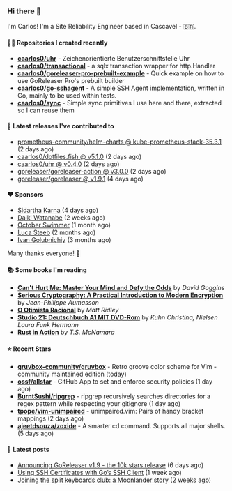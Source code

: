 ### Hi there 👋

I'm Carlos! I'm a Site Reliability Engineer based in Cascavel - 🇧🇷.

#### 👨‍💻 Repositories I created recently
- **[caarlos0/uhr](https://github.com/caarlos0/uhr)** - Zeichenorientierte Benutzerschnittstelle Uhr
- **[caarlos0/transactional](https://github.com/caarlos0/transactional)** - a sqlx transaction wrapper for http.Handler
- **[caarlos0/goreleaser-pro-prebuilt-example](https://github.com/caarlos0/goreleaser-pro-prebuilt-example)** - Quick example on how to use GoReleaser Pro&#39;s prebuilt builder
- **[caarlos0/go-sshagent](https://github.com/caarlos0/go-sshagent)** - A simple SSH Agent implementation, written in Go, mainly to be used within tests.
- **[caarlos0/sync](https://github.com/caarlos0/sync)** - Simple sync primitives I use here and there, extracted so I can reuse them

#### 🚀 Latest releases I've contributed to


- [prometheus-community/helm-charts @ kube-prometheus-stack-35.3.1](https://github.com/prometheus-community/helm-charts/releases/tag/kube-prometheus-stack-35.3.1) (2 days ago)
- [caarlos0/dotfiles.fish @ v5.1.0](https://github.com/caarlos0/dotfiles.fish/releases/tag/v5.1.0) (2 days ago)
- [caarlos0/uhr @ v0.4.0](https://github.com/caarlos0/uhr/releases/tag/v0.4.0) (2 days ago)
- [goreleaser/goreleaser-action @ v3.0.0](https://github.com/goreleaser/goreleaser-action/releases/tag/v3.0.0) (2 days ago)
- [goreleaser/goreleaser @ v1.9.1](https://github.com/goreleaser/goreleaser/releases/tag/v1.9.1) (4 days ago)

#### ❤️ Sponsors
- [Sidartha Karna](https://github.com/sidarthakarna) (4 days ago)
- [Daiki Watanabe](https://github.com/daikw) (2 weeks ago)
- [October Swimmer](https://github.com/octoberswimmer) (1 month ago)
- [Luca Steeb](https://github.com/steebchen) (2 months ago)
- [Ivan Golubnichiy](https://github.com/h1kkan) (3 months ago)

Many thanks everyone! 🙏

#### 📚 Some books I'm reading
- **[Can&#39;t Hurt Me: Master Your Mind and Defy the Odds](https://www.goodreads.com/book/show/43160250-can-t-hurt-me)** by _David Goggins_
- **[Serious Cryptography: A Practical Introduction to Modern Encryption](https://www.goodreads.com/book/show/36265193-serious-cryptography)** by _Jean-Philippe Aumasson_
- **[O Otimista Racional](https://www.goodreads.com/book/show/32706964-o-otimista-racional)** by _Matt Ridley_
- **[Studio 21: Deutschbuch A1 MIT DVD-Rom](https://www.goodreads.com/book/show/25495148-studio-21)** by _Kuhn Christina, Nielsen Laura Funk Hermann_
- **[Rust in Action](https://www.goodreads.com/book/show/45731908-rust-in-action)** by _T.S. McNamara_

#### ⭐ Recent Stars


- **[gruvbox-community/gruvbox](https://github.com/gruvbox-community/gruvbox)** - Retro groove color scheme for Vim - community maintained edition (today)
- **[ossf/allstar](https://github.com/ossf/allstar)** - GitHub App to set and enforce security policies (1 day ago)
- **[BurntSushi/ripgrep](https://github.com/BurntSushi/ripgrep)** - ripgrep recursively searches directories for a regex pattern while respecting your gitignore (1 day ago)
- **[tpope/vim-unimpaired](https://github.com/tpope/vim-unimpaired)** - unimpaired.vim: Pairs of handy bracket mappings (2 days ago)
- **[ajeetdsouza/zoxide](https://github.com/ajeetdsouza/zoxide)** - A smarter cd command. Supports all major shells. (5 days ago)

#### 📄 Latest posts
- [Announcing GoReleaser v1.9 - the 10k stars release](https://carlosbecker.com/posts/goreleaser-v1.9/) (6 days ago)
- [Using SSH Certificates with Go’s SSH Client](https://carlosbecker.com/posts/golang-ssh-client-certificates/) (1 week ago)
- [Joining the split keyboards club: a Moonlander story](https://carlosbecker.com/posts/split-keyboard-moonlander/) (2 weeks ago)
